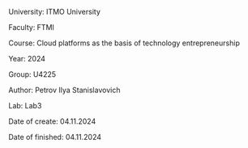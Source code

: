 University: ITMO University

Faculty: FTMI

Course: Cloud platforms as the basis of technology entrepreneurship

Year: 2024

Group: U4225

Author: Petrov Ilya Stanislavovich

Lab: Lab3

Date of create: 04.11.2024

Date of finished: 04.11.2024

